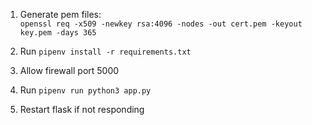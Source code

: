 1. Generate pem files: <br>
```openssl req -x509 -newkey rsa:4096 -nodes -out cert.pem -keyout key.pem -days 365```

2. Run ```pipenv install -r requirements.txt```
3. Allow firewall port 5000
4. Run ```pipenv run python3 app.py```
5. Restart flask if not responding
